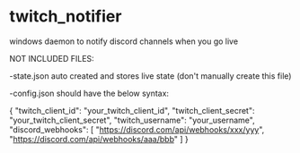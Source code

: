 # twitch_notifier
windows daemon to notify discord channels when you go live

NOT INCLUDED FILES:

-state.json
auto created and stores live state (don't manually create this file)

-config.json
should have the below syntax:

{
  "twitch_client_id": "your_twitch_client_id",
  "twitch_client_secret": "your_twitch_client_secret",
  "twitch_username": "your_username",
  "discord_webhooks": [
    "https://discord.com/api/webhooks/xxx/yyy",
    "https://discord.com/api/webhooks/aaa/bbb"
  ]
}
